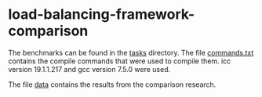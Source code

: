# load-balancing-framework-comparison

The benchmarks can be found in the [tasks](./tasks/) directory.
The file [commands.txt](./tasks/commands.txt) contains the compile commands that were used to compile them.
icc version 19.1.1.217 and gcc version 7.5.0 were used.

The file [data](./data.xsl) contains the results from the comparison research.
